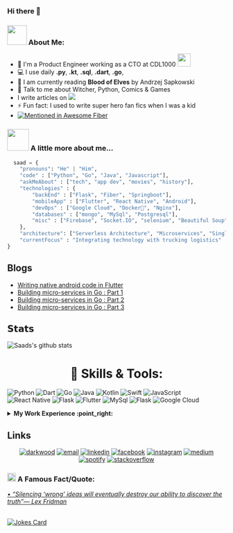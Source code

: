### Hi there 👋

### <img src="https://github.com/TheDudeThatCode/TheDudeThatCode/blob/master/Assets/Developer.gif" width="45px"> About Me:
- 🏦 I'm a Product Engineer working as a CTO at CDL1000
      <img src="https://media.giphy.com/media/WUlplcMpOCEmTGBtBW/giphy.gif" width="30">
- 💻 I use daily **.py**, **.kt**, **.sql**, **.dart**, **.go**,
- 📖 I am currently reading **Blood of Elves** by Andrzej Sapkowski
- 💬 Talk to me about Witcher, Python, Comics & Games
- I write articles on <img src="https://img.shields.io/badge/Medium-12100E?style=for-the-badge&logo=medium&logoColor=white"/>
- ⚡ Fun fact: I used to write super hero fan fics when I was a kid
- [![Mentioned in Awesome Fiber](https://awesome.re/mentioned-badge.svg)](https://github.com/gofiber/awesome-fiber)  


### <img src="https://media.giphy.com/media/VgCDAzcKvsR6OM0uWg/giphy.gif" width="50"> A little more about me...  

```python
  saad = {
    "pronouns": "He" | "Him",
    "code" : ["Python", "Go", "Java", "Javascript"],
    "askMeAbout" : ["tech", "app dev", "movies", "history"],
    "technologies" : {
        "backEnd" : ["Flask", "Fiber", "Springboot"],
        "mobileApp" : ["Flutter", "React Native", "Android"],
        "devOps" : ["Google Cloud", "Docker🐳", "Nginx"],
        "databases" : ["mongo", "MySql", "Postgresql"],
        "misc" : ["Firebase", "Socket.IO", "selenium", "Beautiful Soup", "Pandas"]
    },
    "architecture": ["Serverless Architecture", "Microservices", "Single page applications"],
    "currentFocus" : "Integrating technology with trucking logistics"
}
```
## Blogs

<!-- BLOG-POST-LIST:START -->
- [Writing native android code in Flutter](https://saadfarhan124.medium.com/writing-native-android-code-in-flutter-59c9843d3cd4)
- [Building micro-services in Go : Part 1](https://saadfarhan124.medium.com/building-microservices-in-go-part-1-e7e58893bc5e)
- [Building micro-services in Go : Part 2](https://saadfarhan124.medium.com/building-microservices-in-go-part-2-f9c6c535805c)
- [Building micro-services in Go : Part 3](https://medium.com/@saadfarhan124/building-microservices-in-go-part-3-database-models-migrations-a4455121bb11)

<!-- BLOG-POST-LIST:END -->

## 𝗦𝘁𝗮𝘁𝘀
![Saads's github stats](https://github-readme-stats.vercel.app/api?username=saadfarhan124&show_icons=true&theme=dracula)



<h1 align="center"> 🔧 Skills & Tools: </h1>
<p>
<a target="_blank"><img alt="Python" src="https://img.shields.io/badge/-SQL-%2312100E.svg?logo=microsoft-sql-server&logoColor=red&style=for-the-badge"/></a> 
<a target="_blank"><img alt="Dart" src="https://img.shields.io/badge/Dart-%2312100E.svg?logo=dart&style=for-the-badge&logoColor=ee0606"/></a> 
<a target="_blank"><img alt="Go" src="https://img.shields.io/badge/Go-00ADD8?style=for-the-badge&logo=go&logoColor=white"/></a> 
<a target="_blank"><img alt="Java" src="https://img.shields.io/badge/Java-ED8B00?style=for-the-badge&logo=java&logoColor=white"/></a> 
<a target="_blank"><img alt="Kotlin" src="https://img.shields.io/badge/Kotlin-0095D5?&style=for-the-badge&logo=kotlin&logoColor=white"/></a> 
<a target="_blank"><img alt="Swift" src="https://img.shields.io/badge/Swift-FA7343?style=for-the-badge&logo=swift&logoColor=white"/></a> 
<a target="_blank"><img alt="JavaScript" src="https://img.shields.io/badge/JavaScript-323330?style=for-the-badge&logo=javascript&logoColor=F7DF1E"/></a> 
<a target="_blank"><img alt="React Native" src="https://img.shields.io/badge/React_Native-20232A?style=for-the-badge&logo=react&logoColor=61DAFB"/></a> 
<a target="_blank"><img alt="Flask" src="https://img.shields.io/badge/Flask-000000?style=for-the-badge&logo=flask&logoColor=white"/></a> 
<a target="_blank"><img alt="Flutter" src="https://img.shields.io/badge/Flutter-02569B?style=for-the-badge&logo=flutter&logoColor=white"/></a> 
<a target="_blank"><img alt="MySql" src="https://img.shields.io/badge/MySQL-00000F?style=for-the-badge&logo=mysql&logoColor=white"/></a> 
<a target="_blank"><img alt="Flask" src="https://img.shields.io/badge/PostgreSQL-316192?style=for-the-badge&logo=postgresql&logoColor=white"/></a> 
<a target="_blank"><img alt="Google Cloud" src="https://img.shields.io/badge/Google_Cloud-4285F4?style=for-the-badge&logo=google-cloud&logoColor=white"/></a> 

  

</p>

<details>
<summary><b> My Work Experience :point_right: </b></summary>
<table>
  <thead>
    <tr>
      <th>Job Name</th>
      <th>Roles & responsibilities</th>
      <th>Duration</th>
    </tr>
  </thead>
  <tbody>
    <tr>
      <td><b><a href="https://www.cdl1000.com/">Chief Technology Officer at CDL1000</a> </b></td>
      <td>Development and maintenance of multiple products. Head of Product Engineering. Managing tech teams</td>
      <td>August 2021 - Present</td>
    </tr>
  	<tr>
      <td><b><a href="https://october-now.com/">Software Developer at OctoberNow</a> </b></td>
      <td>Maintenance of multiple Flutter Apps, Development of Flutter plugins, API development using Spring boot</td>
      <td>June 2021 - September 2021</td>
    </tr>
    <tr>
      <td><b><a href="https://xortox.com/">Software Engineer at Xortox</a> </b></td>
      <td>Developed and maintained multiple platforms using technologies such as CodeIgniter, WordPress, React Native, React JS etc.</td>
      <td>June 2020 - June 2021</td>
    </tr>
    <tr>
          <td><b><a href="https://ncbc.szabist.edu.pk/">Research Assistant at Szabist</a></b></td>
          <td>Developed Alumni Portal using ASP.Net, JQuery, Javascript, HTML, CSS, AJAX.</br>
Built a landing page to visualize the data being gathered by different machines using MERN stack.</br>
Analyzed, visualized and applied different machine learning models on the said data to predict tool wear.</br>
General purpose programming to meet the team's requirements such as development of the team's progress website, landing pages for different industries to view their data</br>
Managed and supervised different Final Year Projects.</td>
      <td>June 2019 - June 2020</td>
    </tr>
  </tbody>
</table>
</details>
<!-- end work experience section -->


## Links

<p align="center">
  <a href="https://www.saadfarhan.com/"><img src="https://img.icons8.com/fluent/96/000000/domain.png" alt="darkwood"/></a>
  <a href="mailto:saadfarhan124@gmail.com"><img src="https://img.icons8.com/color/96/000000/gmail.png" alt="email"/></a>
  <a href="https://www.linkedin.com/in/saadfarhan124"><img src="https://img.icons8.com/color/96/000000/linkedin.png" alt="linkedin"/></a>
  <a href="https://www.facebook.com/SaadFarhan12"><img src="https://img.icons8.com/color/96/000000/facebook.png" alt="facebook"/></a>
  <a href="https://www.instagram.com/saadfarhan124/"><img src="https://img.icons8.com/color/96/000000/instagram-new.png" alt="instagram"/></a>
  <a href="https://medium.com/@saadfarhan124"><img src="https://img.icons8.com/color/96/000000/medium-logo.png" alt="medium"/></a>
  <a href="https://open.spotify.com/user/313cqr34nsuatvt4vwra4uahjrvu?si=65eba33c0c61478a"><img src="https://img.icons8.com/color/96/ffffff/spotify.png" alt="spotify"/></a>
  <a href="https://stackoverflow.com/users/13034908/saad-farhan"><img src="https://img.icons8.com/color/96/000000/stackoverflow.png" alt="stackoverflow"/></a>
</p>


<!--STARTS_HERE_QUOTE_README-->
### <img alt="GIF" src="https://github.com/TheDudeThatCode/TheDudeThatCode/blob/master/Assets/hmm.gif" width="20vw" /> A Famous Fact/Quote:
<a href="https://github.com/marketplace/actions/quote-readme">
• <i>“Silencing ‘wrong’ ideas will eventually destroy our ability to discover the truth”— Lex Fridman   </i>
<!--ENDS_HERE_QUOTE_README-->
      
      
</br>
</br>

![Jokes Card](https://readme-jokes.vercel.app/api)

<!--
**saadfarhan124/saadfarhan124** is a ✨ _special_ ✨ repository because its `README.md` (this file) appears on your GitHub profile.

Here are some ideas to get you started:

- 🔭 I’m currently working on ...
- 🌱 I’m currently learning ...
- 👯 I’m looking to collaborate on ...
- 🤔 I’m looking for help with ...
- 💬 Ask me about ...
- 📫 How to reach me: ...
- 😄 Pronouns: ...
- ⚡ Fun fact: ...
-->
